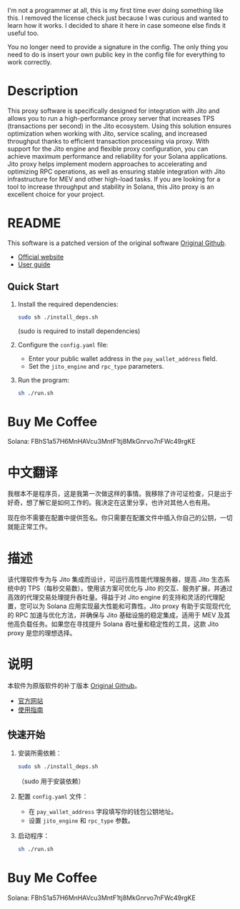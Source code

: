 I'm not a programmer at all, this is my first time ever doing something like this. I removed the license check just because I was curious and wanted to learn how it works. I decided to share it here in case someone else finds it useful too.

You no longer need to provide a signature in the config. The only thing you need to do is insert your own public key in the config file for everything to work correctly.

# Description

This proxy software is specifically designed for integration with Jito and allows you to run a high-performance proxy server that increases TPS (transactions per second) in the Jito ecosystem. Using this solution ensures optimization when working with Jito, service scaling, and increased throughput thanks to efficient transaction processing via proxy. With support for the Jito engine and flexible proxy configuration, you can achieve maximum performance and reliability for your Solana applications. Jito proxy helps implement modern approaches to accelerating and optimizing RPC operations, as well as ensuring stable integration with Jito infrastructure for MEV and other high-load tasks. If you are looking for a tool to increase throughput and stability in Solana, this Jito proxy is an excellent choice for your project.

# README

This software is a patched version of the original software [Original Github](https://github.com/SaoXuan/rust-mev-proxy-vip).

- [Official website](https://www.solboxs.com/proxy)
- [User guide](https://rust-mev-bot.solboxs.com/basics/proxy-fu-wu)

## Quick Start

1. Install the required dependencies:

   ```sh
   sudo sh ./install_deps.sh
   ```

   (sudo is required to install dependencies)

2. Configure the `config.yaml` file:

   - Enter your public wallet address in the `pay_wallet_address` field.
   - Set the `jito_engine` and `rpc_type` parameters.

3. Run the program:

   ```sh
   sh ./run.sh
   ```

# Buy Me Coffee

Solana: FBhS1a57H6MnHAVcu3MntF1tj8MkGnrvo7nFWc49rgKE

# 中文翻译

我根本不是程序员，这是我第一次做这样的事情。我移除了许可证检查，只是出于好奇，想了解它是如何工作的。我决定在这里分享，也许对其他人也有用。

现在你不需要在配置中提供签名。你只需要在配置文件中插入你自己的公钥，一切就能正常工作。

# 描述

该代理软件专为与 Jito 集成而设计，可运行高性能代理服务器，提高 Jito 生态系统中的 TPS（每秒交易数）。使用该方案可优化与 Jito 的交互、服务扩展，并通过高效的代理交易处理提升吞吐量。得益于对 Jito engine 的支持和灵活的代理配置，您可以为 Solana 应用实现最大性能和可靠性。Jito proxy 有助于实现现代化的 RPC 加速与优化方法，并确保与 Jito 基础设施的稳定集成，适用于 MEV 及其他高负载任务。如果您在寻找提升 Solana 吞吐量和稳定性的工具，这款 Jito proxy 是您的理想选择。

# 说明

本软件为原版软件的补丁版本 [Original Github](https://github.com/SaoXuan/rust-mev-proxy-vip)。

- [官方网站](https://www.solboxs.com/proxy)
- [使用指南](https://rust-mev-bot.solboxs.com/basics/proxy-fu-wu)

## 快速开始

1. 安装所需依赖：

   ```sh
   sudo sh ./install_deps.sh
   ```

   （sudo 用于安装依赖）

2. 配置 `config.yaml` 文件：

   - 在 `pay_wallet_address` 字段填写你的钱包公钥地址。
   - 设置 `jito_engine` 和 `rpc_type` 参数。

3. 启动程序：

   ```sh
   sh ./run.sh
   ```

# Buy Me Coffee

Solana: FBhS1a57H6MnHAVcu3MntF1tj8MkGnrvo7nFWc49rgKE
